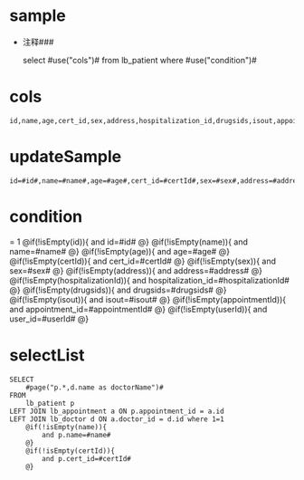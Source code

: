 sample
===
* 注释###

    select #use("cols")# from lb_patient  where  #use("condition")#

cols
===
	id,name,age,cert_id,sex,address,hospitalization_id,drugsids,isout,appointment_id,user_id

updateSample
===

	id=#id#,name=#name#,age=#age#,cert_id=#certId#,sex=#sex#,address=#address#,hospitalization_id=#hospitalizationId#,drugsids=#drugsids#,isout=#isout#,appointment_id=#appointmentId#,user_id=#userId#

condition
===
= 1
    @if(!isEmpty(id)){
     and id=#id#
    @}
    @if(!isEmpty(name)){
     and name=#name#
    @}
    @if(!isEmpty(age)){
     and age=#age#
    @}
    @if(!isEmpty(certId)){
     and cert_id=#certId#
    @}
    @if(!isEmpty(sex)){
     and sex=#sex#
    @}
    @if(!isEmpty(address)){
     and address=#address#
    @}
    @if(!isEmpty(hospitalizationId)){
     and hospitalization_id=#hospitalizationId#
    @}
    @if(!isEmpty(drugsids)){
     and drugsids=#drugsids#
    @}
    @if(!isEmpty(isout)){
     and isout=#isout#
    @}
    @if(!isEmpty(appointmentId)){
     and appointment_id=#appointmentId#
    @}
    @if(!isEmpty(userId)){
     and user_id=#userId#
    @}

selectList
===
    SELECT
        #page("p.*,d.name as doctorName")#
    FROM
        lb_patient p
    LEFT JOIN lb_appointment a ON p.appointment_id = a.id
    LEFT JOIN lb_doctor d ON a.doctor_id = d.id where 1=1
        @if(!isEmpty(name)){
            and p.name=#name#
        @}
        @if(!isEmpty(certId)){
            and p.cert_id=#certId#
        @}